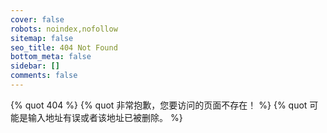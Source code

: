 ```yaml
---
cover: false
robots: noindex,nofollow
sitemap: false
seo_title: 404 Not Found
bottom_meta: false
sidebar: []
comments: false
---
```


{% quot 404 %}
{% quot 非常抱歉，您要访问的页面不存在！ %}
{% quot 可能是输入地址有误或者该地址已被删除。 %}